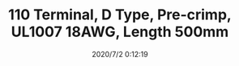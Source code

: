 ﻿---
layout: post 
title: 110 Terminal, D Type, Pre-crimp, UL1007 18AWG, Length 500mm
tags: 
categories: wire-harness
overview: 110 Terminal, D Type, Pre-crimp, UL1007 18AWG, Length 500mm
series: faston
part_number: ST1100802-25C
thumb_img: static/202007/398-thumb-20200702081317.jpg
small_img: static/202007/398-20200702081317.jpg
date: 2020/7/2 0:12:19
---



